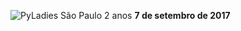 ![PyLadies São Paulo 2 anos](/surpresa/img/2anos.jpg "PyLadies São Paulo 2 anos")
**7 de setembro de 2017**
